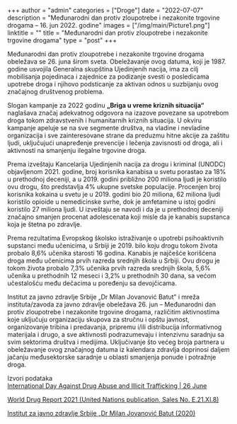 +++
author = "admin"
categories = ["Droge"]
date = "2022-07-07"
description = "Mеđunаrоdni dаn protiv zloupotrebe i nezakonite trgovine drogama – 16. jun 2022. gоdinе"
images = ["/img/main/Picture1.png"]
linktitle = ""
title = "Mеđunаrоdni dаn protiv zloupotrebe i nezakonite trgovine drogama"
type = "post"
+++

Međunarodni dan protiv zloupotrebe i nezakonite trgovine drogama obeležava se 26. juna širom sveta. Obeležavanje ovog datuma, koji je 1987. godine usvojila Generalna skupština Ujedinjenih nacija, ima za cilj mobilisanja pojedinaca i zajednice za podizanje svesti o posledicama upotrebe droga i njihovo podsticanje za aktivan odnos u suzbijanju ovog značajnog društvenog problema.

Slogan kampanje za 2022 godinu **„Briga u vreme kriznih situacija“** naglašava značaj adekvatnog odgovora na izazove povezane sa upotrebom droga tokom zdravstvenih i humanitarnih kriznih situacija. U okviru kampanje apeluje se na sve segmente društva, na vladine i nevladine organizacija i sve zainteresovane strane da preduzmu hitne akcije za zaštitu ljudi, uključujući unapređenje prevencije i lečenja zavisnosti od droga, ali i aktivnosti na smanjenju ilegalne trgovine droga.

Prema izveštaju Kancelarija Ujedinjenih nacija za drogu i kriminal (UNODC) objavljenom 2021. godine, broj korisnika kanabisa u svetu porastao za 18% u prethodnoj deceniji, a u 2019. godini približno 200 miliona ljudi je koristilo ovu drogu, što predstavlja 4% ukupne svetske populacije. Procenjen broj korisnika kokaina u svetu je u 2019. godini bio 20 miliona, 62 miliona ljudi koristilo opioide u nemedicinske svrhe, dok je amfetamine u istoj godini koristilo 27 miliona ljudi. U izveštaju se navodi i da je u prethodnoj deceniji značajno smanjen procenat adolescenata koji misle da je kanabis supstanca koja je štetna po zdravlje.

Prema rezultatima Evropskog školsko istraživanje o upotrebi psihoaktivnih supstanci među učenicima, u Srbiji je 2019. bilo koju drogu tokom života probalo 8,6% učenika starosti 16 godina. Kanabis je najčešće korišćena droga među učenicima prvih razreda srednjih škola u Srbiji. Ovu drogu je tokom života probalo 7,3% učenika prvih razreda srednjih škola, 5,6% učenika u prethodnih 12 meseci i 3,2% u prethodnih 30 dana, sa većom učestalošću među dečacima u poređenju sa devojčicama.

Institut za javno zdravlje Srbije „Dr Milan Jovanović Batut” i mreža instituta/zavoda za javno zdravlje obeležava 26. jun – Međunarodni dan protiv zloupotrebe i nezakonite trgovine drogama, različitim aktivnostima koje uključuju organizaciju skupova za stručnu i opštu javnost, organizovanje tribina i predavanja, pripremu i/ili distribucija informativnog materijala i drugo, a sve aktivnosti podrazumevaju i intenzivnu saradnju sa svim sektorima društva i medijima. Uključivanje što većeg broja partnera u obeležavanje ovog značajnog datuma iz kalendara zdravlja doprinosi daljem jačanju međusektorske saradnje u oblasti smanjenja ponude i potražnje droga.

Izvori podataka  
[International Day Against Drug Abuse and Illicit Trafficking | 26 June](https://www.un.org/en/observances/end-drug-abuse-day)

[World Drug Report 2021 (United Nations publication, Sales No. E.21.XI.8)](https://www.unodc.org/unodc/en/data-and-analysis/wdr2021.html)

[Institut za javno zdravlje Srbije „Dr Milan Jovanović Batut (2020)](https://www.batut.org.rs/download/izdvajamo/EvropskoSkolskoIstrazianje2019.pdf)
